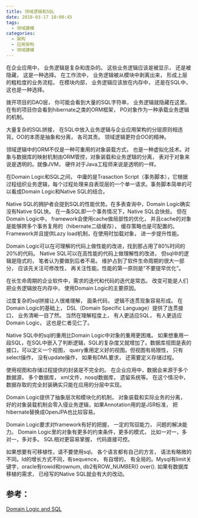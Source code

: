 ```yaml
---
title: 领域逻辑和SQL
date: 2018-03-17 10:00:45
tags:
  - 领域建模
categories: 
  - 架构
  - 应用架构
  - 领域建模   
---
```


在企业应用中， 业务逻辑是复杂和庞杂的。 这些业务逻辑应该是被显示， 还是被隐藏， 这是一种选择。 在工作流中， 业务逻辑被从模块中剥离出来， 形成上层的粗粒度的业务流程。 在模块内部， 业务逻辑应该放在内存中， 还是在SQL中， 这也是一种选择。

<!--more-->

拨开项目的DAO层， 你可能会看到大量的SQL字符串， 业务逻辑就隐藏在这里。在有的项目你会看到hibernate之类的ORM框架， PO对象作为一种承载业务逻辑的机制。

大量复杂的SQL拼接， 在SQL中放入业务逻辑与企业应用架构的分层原则相违背。OO的本质是抽象和分离， 各司其责。 领域逻辑更符合OO的精神。

领域逻辑中的ORM不仅是一种可重用的对象装载方式， 也是一种虚拟化技术。对象与数据库的映射机制由ORM管控，对象装载和业务逻辑的分离， 表对于对象来说是透明的。就像JVM， 硬件对于Java工程师来说是透明的一样。

在Domain Logic和SQL之间， 中庸的是Trasaction Script（事务脚本），它根据过程组织业务逻辑，每个过程处理来自表现层的一个单一请求。事务脚本简单的可以看成Domain Logic和Native SQL的结合。

Native SQL的拥护者会提到SQL的性能优势。在多表查询中，Domain Logic确实没有Native SQL快。 在一条SQL即一个事务情况下，Native SQL会快些。 但在Domain Logic中， framework会使用cache做局部性的优化， 并且cache的对象是能够跨多个事务复用的（hibernate二级缓存）， 缓存策略也是可配置的。Framework并且提供Lazy load机制，在使用时加载对象， 进一步提升性能。

Domain Logic可以在可理解的代码上做性能的改进，找到那占用了80%时间的20%的代码。 Native SQL可以在高性能的代码上做理解性的改进， 但sql中的逻辑是隐式的， 笔者认为要做到后者不易。 维护占到了软件生命周期的很大一部分， 应该先关注可修改性， 再关注性能。性能的第一原则是“不要提早优化”。

在长生命周期的企业软件中，需求的迭代和代码的迭代是常态。 改变可能是人们把业务逻辑放在内存中， 使用Domain Logic的主要原因。

过度复杂的sql拼接让人很难理解， 面条代码， 逻辑不连贯现象容易形成。 在Domain Logic的基础上， DSL（Domain Specific Language）提供了连贯接口， 业务清晰一目了然。
当然在理解程度上， 有人更适应SQL， 有人更适应Domain Logic， 这也是仁者见仁了。

Native SQL中的sql的重用比Domain Logic中对象的重用更困难。 如果想重用一段SQL，在SQL中嵌入了判断逻辑，SQL的复杂度又就增加了。数据库视图是表的接口，可以定义一个视图， query重用定义好的视图。但视图有局限性， 只有select操作， 没有update操作， 如果有DML要求， 还需要定义存储过程。

使用视图和存储过程提供的封装是不完全的。 在企业应用中，数据会来源于多个数据源， 多个数据库， xml文件，nosql数据库， 遗留系统等。 在这个情况中，数据存取的完全封装确实只能在应用的分层中实现。

Domain Logic提供了抽象层次和模块化的机制， 对象装载和实际业务的分离， 好的对象装载机制会零入侵业务逻辑，如果Annotation用的是JSR标准， 把hibernate替换成OpenJPA也比较容易。

Domain Logic要求对framework有好的把握， 一定的驾驭能力， 问题的解决能力。 Domain Logic里的对象有更多的约束条件，更多的模式， 比如一对一，多对一，多对多。  SQL相对更容易掌握， 代码直接可控。

如果想要有可移植性，请不要使用sql。 各个语言都有自己的方言， 语法有略微的不同。Id的增长方式不同，有sequence， 有自增的， 有全局的。Mysql有limit关键字，oracle有rowid和rownum, db2有ROW_NUMBER() over(). 如果有数据库移植的需求， 已经写的Native SQL就会有大的改动。


## 参考：
[Domain Logic and SQL](http://martinfowler.com/articles/dblogic.html)    



